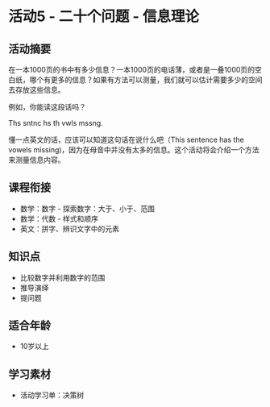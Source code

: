 # 活动5 - 二十个问题 - 信息理论

## 活动摘要
在一本1000页的书中有多少信息？一本1000页的电话薄，或者是一叠1000页的空白纸，哪个有更多的信息？如果有方法可以测量，我们就可以估计需要多少的空间去存放这些信息。

例如，你能读这段话吗？

Ths sntnc hs th vwls mssng.

懂一点英文的话，应该可以知道这句话在说什么吧（This sentence has the vowels missing)，因为在母音中并没有太多的信息。这个活动将会介绍一个方法来测量信息内容。

## 课程衔接
- 数学：数字 - 探索数字：大于、小于、范围
- 数学：代数 - 样式和顺序
- 英文：拼字、辨识文字中的元素

## 知识点
- 比较数字并利用数字的范围
- 推导演绎
- 提问题

## 适合年龄
- 10岁以上

## 学习素材
- 活动学习单：决策树
